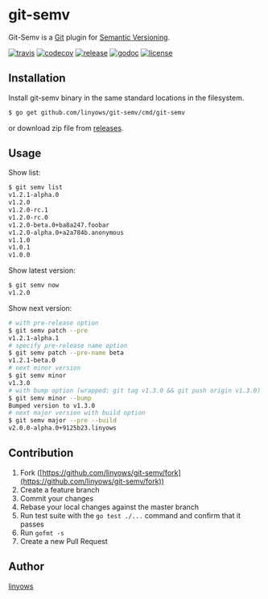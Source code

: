 git-semv
==

Git-Semv is a [Git][git] plugin for [Semantic Versioning][semver].

[![travis](https://img.shields.io/travis/linyows/git-semv.svg?style=for-the-badge)][travis]
[![codecov](https://img.shields.io/codecov/c/github/linyows/git-semv.svg?style=for-the-badge)][codecov]
[![release](http://img.shields.io/github/release/linyows/git-semv.svg?style=for-the-badge)][release]
[![godoc](http://img.shields.io/badge/go-documentation-blue.svg?style=for-the-badge)][godoc]
[![license](http://img.shields.io/badge/license-MIT-blue.svg?style=for-the-badge)][license]

[travis]: https://travis-ci.org/linyows/git-semv
[release]: https://github.com/linyows/git-semv/releases
[license]: https://github.com/linyows/git-semv/blob/master/LICENSE
[godoc]: http://godoc.org/github.com/linyows/git-semv
[codecov]: https://codecov.io/gh/linyows/git-semv
[semver]: https://semver.org/
[git]: https://git-scm.com/

Installation
--

Install git-semv binary in the same standard locations in the filesystem.

```sh
$ go get github.com/linyows/git-semv/cmd/git-semv
```

or download zip file from [releases][release].

Usage
--

Show list:

```sh
$ git semv list
v1.2.1-alpha.0
v1.2.0
v1.2.0-rc.1
v1.2.0-rc.0
v1.2.0-beta.0+ba8a247.foobar
v1.2.0-alpha.0+a2a784b.anonymous
v1.1.0
v1.0.1
v1.0.0
```

Show latest version:

```sh
$ git semv now
v1.2.0
```

Show next version:

```sh
# with pre-release option
$ git semv patch --pre
v1.2.1-alpha.1
# specify pre-release name option
$ git semv patch --pre-name beta
v1.2.1-beta.0
# next minor version
$ git semv minor
v1.3.0
# with bump option (wrapped: git tag v1.3.0 && git push origin v1.3.0)
$ git semv minor --bump
Bumped version to v1.3.0
# next major version with build option
$ git semv major --pre --build
v2.0.0-alpha.0+9125b23.linyows
```

Contribution
------------

1. Fork ([https://github.com/linyows/git-semv/fork](https://github.com/linyows/git-semv/fork))
1. Create a feature branch
1. Commit your changes
1. Rebase your local changes against the master branch
1. Run test suite with the `go test ./...` command and confirm that it passes
1. Run `gofmt -s`
1. Create a new Pull Request

Author
--

[linyows](https://github.com/linyows)
